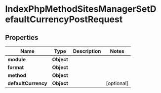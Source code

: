 

# IndexPhpMethodSitesManagerSetDefaultCurrencyPostRequest


## Properties

| Name | Type | Description | Notes |
|------------ | ------------- | ------------- | -------------|
|**module** | **Object** |  |  |
|**format** | **Object** |  |  |
|**method** | **Object** |  |  |
|**defaultCurrency** | **Object** |  |  [optional] |



